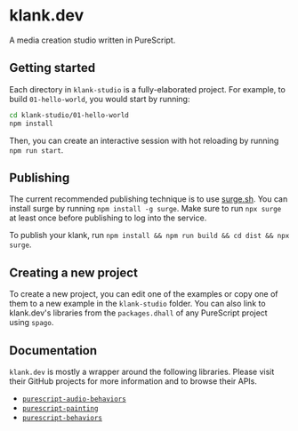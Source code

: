 # klank.dev

A media creation studio written in PureScript.

## Getting started

Each directory in `klank-studio` is a fully-elaborated project. For example, to build `01-hello-world`, you would start by running:

```bash
cd klank-studio/01-hello-world
npm install
```

Then, you can create an interactive session with hot reloading by running `npm run start`.

## Publishing

The current recommended publishing technique is to use [surge.sh](https://surge.sh). You can install surge by running `npm install -g surge`. Make sure to run `npx surge` at least once before publishing to log into the service.

To publish your klank, run `npm install && npm run build && cd dist && npx surge`.

## Creating a new project

To create a new project, you can edit one of the examples or copy one of them to a new example in the `klank-studio` folder. You can also link to klank.dev's libraries from the `packages.dhall` of any PureScript project using `spago`.

## Documentation

`klank.dev` is mostly a wrapper around the following libraries. Please visit their GitHub projects for more information and to browse their APIs.

- [`purescript-audio-behaviors`](https://github.com/mikesol/purescript-audio-behaviors)
- [`purescript-painting`](https://github.com/mikesol/purescript-painting)
- [`purescript-behaviors`](https://github.com/mikesol/purescript-behaviors)
